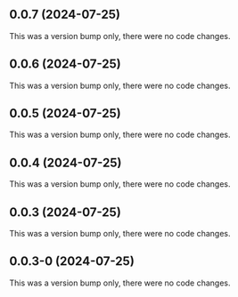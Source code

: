 ## 0.0.7 (2024-07-25)

This was a version bump only, there were no code changes.

## 0.0.6 (2024-07-25)

This was a version bump only, there were no code changes.

## 0.0.5 (2024-07-25)

This was a version bump only, there were no code changes.

## 0.0.4 (2024-07-25)

This was a version bump only, there were no code changes.

## 0.0.3 (2024-07-25)

This was a version bump only, there were no code changes.

## 0.0.3-0 (2024-07-25)

This was a version bump only, there were no code changes.